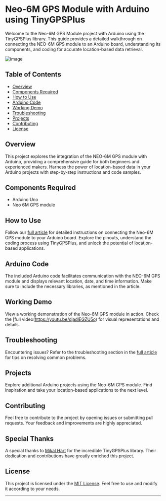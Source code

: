 # Neo-6M GPS Module with Arduino using TinyGPSPlus

Welcome to the Neo-6M GPS Module project with Arduino using the TinyGPSPlus library. This guide provides a detailed walkthrough on connecting the NEO-6M GPS module to an Arduino board, understanding its components, and coding for accurate location-based data retrieval.


![image](https://github.com/Circuit-Digest/arduino-gps-interfacing-tutorial/assets/65025308/fc8a0686-000a-4070-b22f-f7da1b8a6b91)


## Table of Contents
- [Overview](#overview)
- [Components Required](#components-required)
- [How to Use](#how-to-use)
- [Arduino Code](#arduino-code)
- [Working Demo](#working-demo)
- [Troubleshooting](#troubleshooting)
- [Projects](#projects)
- [Contributing](#contributing)
- [License](#license)

## Overview

This project explores the integration of the NEO-6M GPS module with Arduino, providing a comprehensive guide for both beginners and experienced makers. Harness the power of location-based data in your Arduino projects with step-by-step instructions and code samples.

## Components Required

- Arduino Uno
- Neo 6M GPS module

## How to Use

Follow our [full article](https://circuitdigest.com/microcontroller-projects/connect-arduino-with-neo-6m-gps-module) for detailed instructions on connecting the Neo-6M GPS module to your Arduino board. Explore the pinouts, understand the coding process using TinyGPSPlus, and unlock the potential of location-based applications.

## Arduino Code

The included Arduino code facilitates communication with the NEO-6M GPS module and displays relevant location, date, and time information. Make sure to include the necessary libraries, as mentioned in the article.

## Working Demo

View a working demonstration of the Neo-6M GPS module in action. Check the [full video(https://youtu.be/djadIEGZU5o) for visual representations and details.

## Troubleshooting

Encountering issues? Refer to the troubleshooting section in the [full article](https://circuitdigest.com/microcontroller-projects/connect-arduino-with-neo-6m-gps-module) for tips on resolving common problems.

## Projects

Explore additional Arduino projects using the Neo-6M GPS module. Find inspiration and take your location-based applications to the next level.

## Contributing

Feel free to contribute to the project by opening issues or submitting pull requests. Your feedback and improvements are highly appreciated.

## Special Thanks

A special thanks to [Mikal Hart](https://github.com/mikalhart) for the incredible TinyGPSPlus library. Their dedication and contributions have greatly enriched this project.

## License

This project is licensed under the [MIT License](LICENSE). Feel free to use and modify it according to your needs.

---


